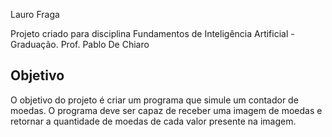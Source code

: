 Lauro Fraga

Projeto criado para disciplina Fundamentos de Inteligência Artificial - Graduação. Prof. Pablo De Chiaro

## Objetivo
O objetivo do projeto é criar um programa que simule um contador de moedas. O programa deve ser capaz de receber uma imagem de moedas e retornar a quantidade de moedas de cada valor presente na imagem.
